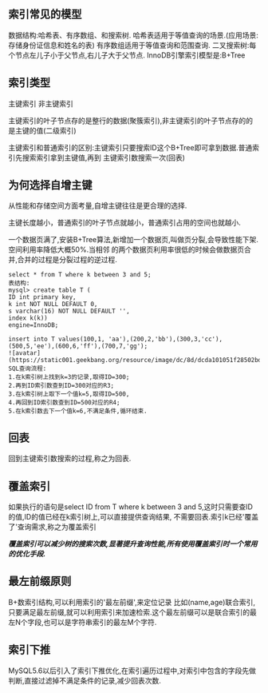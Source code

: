 ## 索引常见的模型
数据结构:哈希表、有序数组、和搜索树.
哈希表适用于等值查询的场景.(应用场景:存储身份证信息和姓名的表)
有序数组适用于等值查询和范围查询.
二叉搜索树:每个节点左儿子小于父节点,右儿子大于父节点.
InnoDB引擎索引模型是:B+Tree

## 索引类型
主键索引 非主键索引

主键索引的叶子节点存的是整行的数据(聚簇索引),非主键索引的叶子节点存的的是主键的值(二级索引)

主键索引和普通索引的区别:主键索引只要搜索ID这个B+Tree即可拿到数据.普通索引先搜索索引拿到主键值,再到
主键索引数搜索一次(回表)

## 为何选择自增主键
从性能和存储空间方面考量,自增主键往往是更合理的选择.

主键长度越小，普通索引的叶子节点就越小，普通索引占用的空间也就越小.

一个数据页满了,安装B+Tree算法,新增加一个数据页,叫做页分裂,会导致性能下架.空间利用率降低大概50%.当相邻
的两个数据页利用率很低的时候会做数据页合并,合并的过程是分裂过程的逆过程.

```
select * from T where k between 3 and 5;
表结构:
mysql> create table T (
ID int primary key,
k int NOT NULL DEFAULT 0, 
s varchar(16) NOT NULL DEFAULT '',
index k(k))
engine=InnoDB;

insert into T values(100,1, 'aa'),(200,2,'bb'),(300,3,'cc'),(500,5,'ee'),(600,6,'ff'),(700,7,'gg');
![avatar](https://static001.geekbang.org/resource/image/dc/8d/dcda101051f28502bd5c4402b292e38d.png)
SQL查询流程:
1.在k索引树上找到k=3的记录,取得ID=300;
2.再到ID索引数查到ID=300对应的R3;
3.在k索引树上取下一个值k=5,取得ID=500,
4.再回到ID索引数查到ID=500对应的R4;
5.在k索引数去下一个值k=6,不满足条件,循环结束.
```
## 回表
回到主键索引数搜索的过程,称之为回表.

## 覆盖索引
如果执行的语句是select ID from T where k between 3 and 5,这时只需要查ID的值,ID的值已经在k索引树上,可以直接提供查询结果,
不需要回表.索引k已经'覆盖了'查询需求,称之为覆盖索引

_**覆盖索引可以减少树的搜索次数,显著提升查询性能,所有使用覆盖索引时一个常用的优化手段.**_

## 最左前缀原则

B+数索引结构,可以利用索引的'最左前缀',来定位记录
比如(name,age)联合索引,只要满足最左前缀,就可以利用索引来加速检索.这个最左前缀可以是联合索引的最左N个字段,也可以是字符串索引的最左M个字符.

## 索引下推
MySQL5.6以后引入了索引下推优化,在索引遍历过程中,对索引中包含的字段先做判断,直接过滤掉不满足条件的记录,减少回表次数.
